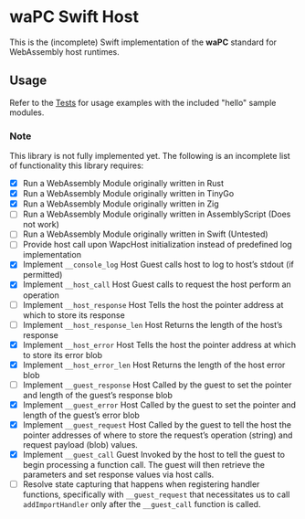 # waPC Swift Host

This is the (incomplete) Swift implementation of the **waPC** standard for WebAssembly host runtimes.

## Usage
Refer to the [Tests](./Tests/WapcHostTests/WapcHostTests.swift) for usage examples with the included "hello" sample modules.

### Note
This library is not fully implemented yet. The following is an incomplete list of functionality this library requires:
- [x] Run a WebAssembly Module originally written in Rust
- [x] Run a WebAssembly Module originally written in TinyGo
- [x] Run a WebAssembly Module originally written in Zig
- [ ] Run a WebAssembly Module originally written in AssemblyScript (Does not work)
- [ ] Run a WebAssembly Module originally written in Swift (Untested)
- [ ] Provide host call upon WapcHost initialization instead of predefined log implementation
- [x] Implement `__console_log`    Host    Guest calls host to log to host’s stdout (if permitted)
- [x] Implement `__host_call`    Host    Guest calls to request the host perform an operation
- [ ] Implement `__host_response`    Host    Tells the host the pointer address at which to store its response
- [ ] Implement `__host_response_len`    Host    Returns the length of the host’s response
- [x] Implement `__host_error`    Host    Tells the host the pointer address at which to store its error blob
- [x] Implement `__host_error_len`    Host    Returns the length of the host error blob
- [ ] Implement `__guest_response`    Host    Called by the guest to set the pointer and length of the guest’s response blob
- [x] Implement `__guest_error`    Host    Called by the guest to set the pointer and length of the guest’s error blob
- [x] Implement `__guest_request`    Host    Called by the guest to tell the host the pointer addresses of where to store the request’s operation (string) and request payload (blob) values.
- [x] Implement `__guest_call`    Guest    Invoked by the host to tell the guest to begin processing a function call. The guest will then retrieve the parameters and set response values via host calls.
- [ ] Resolve state capturing that happens when registering handler functions, specifically with `__guest_request` that necessitates us to call `addImportHandler` only after the `__guest_call` function is called.
